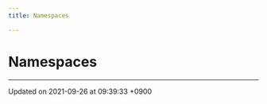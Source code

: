 ```yaml
---
title: Namespaces

---
```


# Namespaces







-------------------------------

Updated on 2021-09-26 at 09:39:33 +0900
